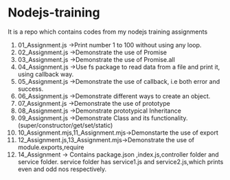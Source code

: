 # Nodejs-training
It is a repo which contains codes from my nodejs training assignments 
1. 01_Assignment.js ->Print number 1 to 100 without using any loop. 
2. 02_Assignment.js ->Demonstrate the use of Promise
3. 03_Assignment.js ->Demonstrate the use of Promise.all
4. 04_Assignment.js ->Use fs package to read data from a file and print it, using callback way.
5. 05_Assignment.js ->Demonstrate the use of callback, i.e both error and success.
6. 06_Assignment.js ->Demonstrate different ways to create an object.
7. 07_Assignment.js ->Demonstrate the use of prototype
8. 08_Assignment.js ->Demonstrate prototypical Inheritance
9. 09_Assignment.js ->Demonstrate Class and its functionality.(super/constructor/get/set/static)
10. 10_Assignment.mjs,11_Assignment.mjs->Demonstarte the use of export
11. 12_Assignment.js,13_Assignment.mjs->Demonstrate the use of module.exports,require 
12. 14_Assignment -> Contains package.json ,index.js,controller folder and service folder. service  folder has service1.js and service2.js,which prints even and odd nos respectively.
